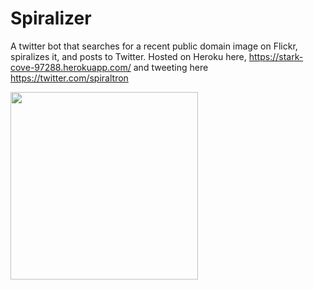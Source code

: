 # Spiralizer

A twitter bot that searches for a recent public domain image on Flickr, spiralizes it, and posts to Twitter. Hosted on Heroku here, <a href="https://stark-cove-97288.herokuapp.com/">https://stark-cove-97288.herokuapp.com/</a> and tweeting here <a href="https://twitter.com/spiraltron">https://twitter.com/spiraltron</a>

<img src='https://stark-cove-97288.herokuapp.com/images/spiral.png' height=300>
